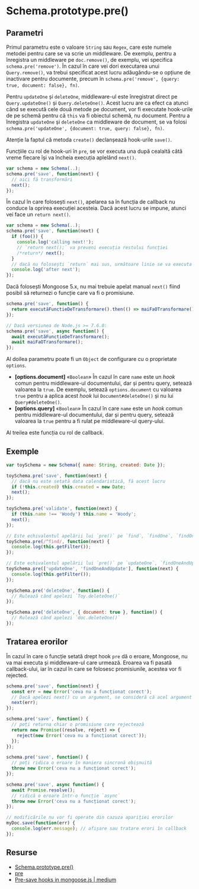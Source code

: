 # Schema.prototype.pre()

## Parametri

Primul parametru este o valoare `String` sau `Regex`, care este numele metodei pentru care se va scrie un middleware. De exemplu, pentru a înregistra un middleware pe `doc.remove()`, de exemplu, vei specifica `schema.pre('remove')`. În cazul în care vei dori executarea unui `Query.remove()`, va trebui specificat acest lucru adăugându-se o opțiune de inactivare pentru documente, precum în `schema.pre('remove', {query: true, document: false}, fn)`.

Pentru `updateOne` și `deleteOne`, middleware-ul este înregistrat direct pe `Query.updateOne()` și `Query.deleteOne()`. Acest lucru are ca efect ca atunci când se execută cele două metode pe document, vor fi executate hook-urile de pe schemă pentru că `this` va fi obiectul schemă, nu document. Pentru a înregistra `updateOne` și `deleteOne` ca middleware de document, se va folosi `schema.pre('updateOne', {document: true, query: false}, fn)`.

Atenție la faptul că metoda `create()` declanșează hook-urile `save()`.

Funcțiile cu rol de hook-uri în `pre`, se vor executa una după cealaltă câtă vreme fiecare își va încheia execuția aplelând `next()`.

```javascript
var schema = new Schema(..);
schema.pre('save', function(next) {
  // aici fă transformări
  next();
});
```

În cazul în care folosești `next()`, apelarea sa în funcția de callback nu conduce la oprirea execuției acesteia. Dacă acest lucru se impune, atunci vei face un `return next()`.

```javascript
var schema = new Schema(..);
schema.pre('save', function(next) {
  if (foo()) {
    console.log('calling next!');
    // `return next();` va preveni execuția restului funcției
    /*return*/ next();
  }
  // dacă nu folosești `return` mai sus, următoare linie se va executa
  console.log('after next');
});
```

Dacă folosești Mongoose 5.x, nu mai trebuie apelat manual `next()` fiind posibil să returnezi o funcție care va fi o promisiune.

```javascript
schema.pre('save', function() {
  return executăFunctieDeTransformare().then(() => maiFaOTransformare());
});

// Dacă versiunea de Node.js >= 7.6.0:
schema.pre('save', async function() {
  await executăFunctieDeTransformare();
  await maiFaOTransformare();
});
```

Al doilea parametru poate fi un `Object` de configurare cu o proprietate `options`.
- **\[options.document]** «`Boolean`» În cazul în care `name` este un *hook* comun pentru middleware-ul documentului, dar și pentru query, setează valoarea la `true`. De exemplu, setează `options.document` cu valoarea `true` pentru a aplica acest *hook* lui `Document#deleteOne()` și nu lui `Query#deleteOne()`.
- **\[options.query]** «`Boolean`» În cazul în care `name` este un *hook* comun pentru middleware-ul documentului, dar și pentru query, setează valoarea la `true` pentru a fi rulat pe middleware-ul query-ului.

Al treilea este funcția cu rol de callback.

## Exemple

```javascript
var toySchema = new Schema({ name: String, created: Date });

toySchema.pre('save', function(next) {
  // dacă nu este setată data calendaristică, fă acest lucru
  if (!this.created) this.created = new Date;
  next();
});

toySchema.pre('validate', function(next) {
  if (this.name !== 'Woody') this.name = 'Woody';
  next();
});

// Este echivalentul apelării lui `pre()` pe `find`, `findOne`, `findOneAndUpdate`.
toySchema.pre(/^find/, function(next) {
  console.log(this.getFilter());
});

// Este echivalentul apelării lui `pre()` pe `updateOne`, `findOneAndUpdate`.
toySchema.pre(['updateOne', 'findOneAndUpdate'], function(next) {
  console.log(this.getFilter());
});

toySchema.pre('deleteOne', function() {
  // Rulează când apelezi `Toy.deleteOne()`
});

toySchema.pre('deleteOne', { document: true }, function() {
  // Rulează când apelezi `doc.deleteOne()`
});
```

## Tratarea erorilor

În cazul în care o funcție setată drept hook `pre` dă o eroare, Mongoose, nu va mai executa și middleware-ul care urmează. Eroarea va fi pasată callback-ului, iar în cazul în care se folosesc promisiunile, acestea vor fi rejected.

```javascript
schema.pre('save', function(next) {
  const err = new Error('ceva nu a funcționat corect');
  // Dacă apelezi next() cu un argument, se consideră că acel argument este o eroare.
  next(err);
});

schema.pre('save', function() {
  // poți returna chiar o promisiune care rejectează
  return new Promise((resolve, reject) => {
    reject(new Error('ceva nu a funcționat corect'));
  });
});

schema.pre('save', function() {
  // poți ridica o eroare în maniera sincronă obișnuită
  throw new Error('ceva nu a funcționat corect');
});

schema.pre('save', async function() {
  await Promise.resolve();
  // ridică o eroare într-o funcție `async`
  throw new Error('ceva nu a funcționat corect');
});

// modificările nu vor fi operate din cazuza apariției erorilor
myDoc.save(function(err) {
  console.log(err.message); // afișare sau tratare erori în callback
});
```

## Resurse

- [Schema.prototype.pre()](https://mongoosejs.com/docs/api/schema.html#schema_Schema-pre)
- [pre](https://mongoosejs.com/docs/middleware.html#pre)
- [Pre-save hooks in mongoose.js | medium](https://medium.com/@justinmanalad/pre-save-hooks-in-mongoose-js-cf1c0959dba2)
